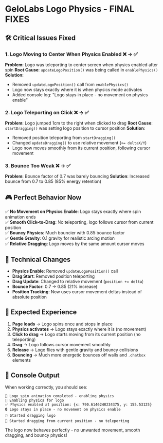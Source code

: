 # GeloLabs Logo Physics - FINAL FIXES

## 🛠️ Critical Issues Fixed

### 1. **Logo Moving to Center When Physics Enabled** ❌ → ✅
**Problem**: Logo was teleporting to center screen when physics enabled after spin
**Root Cause**: `updateLogoPosition()` was being called in `enablePhysics()`
**Solution**: 
- Removed `updateLogoPosition()` call from `enablePhysics()`
- Logo now stays exactly where it is when physics mode activates
- Added console log: "Logo stays in place - no movement on physics enable"

### 2. **Logo Teleporting on Click** ❌ → ✅  
**Problem**: Logo jumped 1cm to the right when clicked to drag
**Root Cause**: `startDragging()` was setting logo position to cursor position
**Solution**: 
- Removed position teleporting from `startDragging()`
- Changed `updateDragging()` to use relative movement (`+= deltaX/Y`)
- Logo now moves smoothly from its current position, following cursor movement

### 3. **Bounce Too Weak** ❌ → ✅
**Problem**: Bounce factor of 0.7 was barely bouncing
**Solution**: Increased bounce from 0.7 to 0.85 (85% energy retention)

## 🎮 **Perfect Behavior Now**

✅ **No Movement on Physics Enable**: Logo stays exactly where spin animation ends  
✅ **Smooth Click-to-Drag**: No teleporting, logo follows cursor from current position  
✅ **Bouncy Physics**: Much bouncier with 0.85 bounce factor  
✅ **Gentle Gravity**: 0.1 gravity for realistic arcing motion  
✅ **Relative Dragging**: Logo moves by the same amount cursor moves  

## 📝 **Technical Changes**

- **Physics Enable**: Removed `updateLogoPosition()` call
- **Drag Start**: Removed position teleporting
- **Drag Update**: Changed to relative movement (`position += delta`)
- **Bounce Factor**: 0.7 → 0.85 (21% increase)
- **Position Tracking**: Now uses cursor movement deltas instead of absolute position

## 🧪 **Expected Experience**

1. **Page loads** → Logo spins once and stops in place
2. **Physics activates** → Logo stays exactly where it is (no movement)
3. **Click to drag** → Logo starts moving from its current position (no teleporting)
4. **Drag** → Logo follows cursor movement smoothly
5. **Release** → Logo flies with gentle gravity and bouncy collisions
6. **Bouncing** → Much more energetic bounces off walls and `.chatbox` elements

## 🔧 **Console Output**

When working correctly, you should see:
```
🎯 Logo spin animation completed - enabling physics
🚀 Enabling physics for logo
✅ Physics enabled at position: {x: 790.6146240234375, y: 155.53125}
🔒 Logo stays in place - no movement on physics enable
🖱️ Started dragging logo
🎯 Started dragging from current position - no teleporting
```

The logo now behaves perfectly - no unwanted movement, smooth dragging, and bouncy physics!

